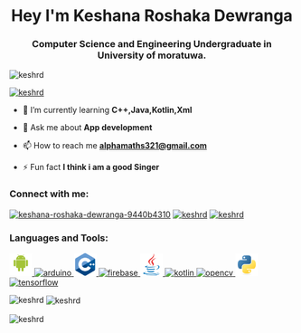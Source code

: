 <h1 align="center">Hey I'm Keshana Roshaka Dewranga</h1>
<h3 align="center">Computer Science and Engineering Undergraduate in University of moratuwa.</h3>

<p align="left"> <img src="https://komarev.com/ghpvc/?username=keshrd&label=Profile%20views&color=0e75b6&style=flat" alt="keshrd" /> </p>

<p align="left"> <a href="https://github.com/ryo-ma/github-profile-trophy"><img src="https://github-profile-trophy.vercel.app/?username=keshrd" alt="keshrd" /></a> </p>

- 🌱 I’m currently learning **C++,Java,Kotlin,Xml**

- 💬 Ask me about **App development**

- 📫 How to reach me **alphamaths321@gmail.com**

- ⚡ Fun fact **I think i am a good Singer**

<h3 align="left">Connect with me:</h3>
<p align="left">
<a href="https://linkedin.com/in/keshana-roshaka-dewranga-9440b4310" target="blank"><img align="center" src="https://raw.githubusercontent.com/rahuldkjain/github-profile-readme-generator/master/src/images/icons/Social/linked-in-alt.svg" alt="keshana-roshaka-dewranga-9440b4310" height="30" width="40" /></a>
<a href="https://www.hackerrank.com/keshrd" target="blank"><img align="center" src="https://raw.githubusercontent.com/rahuldkjain/github-profile-readme-generator/master/src/images/icons/Social/hackerrank.svg" alt="keshrd" height="30" width="40" /></a>
<a href="https://www.leetcode.com/keshrd" target="blank"><img align="center" src="https://raw.githubusercontent.com/rahuldkjain/github-profile-readme-generator/master/src/images/icons/Social/leet-code.svg" alt="keshrd" height="30" width="40" /></a>
</p>

<h3 align="left">Languages and Tools:</h3>
<p align="left"> <a href="https://developer.android.com" target="_blank" rel="noreferrer"> <img src="https://raw.githubusercontent.com/devicons/devicon/master/icons/android/android-original-wordmark.svg" alt="android" width="40" height="40"/> </a> <a href="https://www.arduino.cc/" target="_blank" rel="noreferrer"> <img src="https://cdn.worldvectorlogo.com/logos/arduino-1.svg" alt="arduino" width="40" height="40"/> </a> <a href="https://www.w3schools.com/cpp/" target="_blank" rel="noreferrer"> <img src="https://raw.githubusercontent.com/devicons/devicon/master/icons/cplusplus/cplusplus-original.svg" alt="cplusplus" width="40" height="40"/> </a> <a href="https://firebase.google.com/" target="_blank" rel="noreferrer"> <img src="https://www.vectorlogo.zone/logos/firebase/firebase-icon.svg" alt="firebase" width="40" height="40"/> </a> <a href="https://www.java.com" target="_blank" rel="noreferrer"> <img src="https://raw.githubusercontent.com/devicons/devicon/master/icons/java/java-original.svg" alt="java" width="40" height="40"/> </a> <a href="https://kotlinlang.org" target="_blank" rel="noreferrer"> <img src="https://www.vectorlogo.zone/logos/kotlinlang/kotlinlang-icon.svg" alt="kotlin" width="40" height="40"/> </a> <a href="https://opencv.org/" target="_blank" rel="noreferrer"> <img src="https://www.vectorlogo.zone/logos/opencv/opencv-icon.svg" alt="opencv" width="40" height="40"/> </a> <a href="https://www.python.org" target="_blank" rel="noreferrer"> <img src="https://raw.githubusercontent.com/devicons/devicon/master/icons/python/python-original.svg" alt="python" width="40" height="40"/> </a> <a href="https://www.tensorflow.org" target="_blank" rel="noreferrer"> <img src="https://www.vectorlogo.zone/logos/tensorflow/tensorflow-icon.svg" alt="tensorflow" width="40" height="40"/> </a> </p>

<p><img align="left" src="https://github-readme-stats.vercel.app/api/top-langs?username=keshrd&show_icons=true&locale=en&layout=compact" alt="keshrd" /></p>

<p>&nbsp;<img align="center" src="https://github-readme-stats.vercel.app/api?username=keshrd&show_icons=true&locale=en" alt="keshrd" /></p>

<p><img align="center" src="https://github-readme-streak-stats.herokuapp.com/?user=keshrd&" alt="keshrd" /></p>
